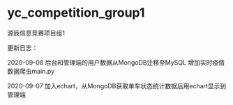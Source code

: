 # yc_competition_group1
源辰信息竞赛项目组1

更新日志：


2020-09-08
后台和管理端的用户数据从MongoDB迁移至MySQL
增加实时疫情数据爬虫main.py


2020-09-07
加入echart，从MongoDB获取单车状态统计数据后用echart显示到管理端
